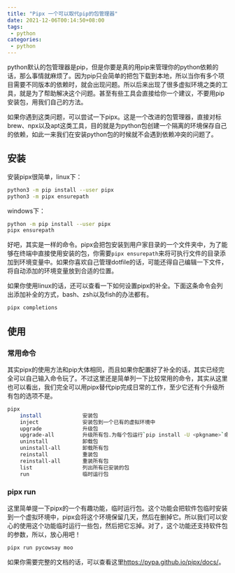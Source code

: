 ```yaml
---
title: "Pipx 一个可以取代pip的包管理器"
date: 2021-12-06T00:14:50+08:00
tags:
 - python
categories:
 - python
---
```


python默认的包管理器是pip，但是你要是真的用pip来管理你的python依赖的话，那么事情就麻烦了。因为pip只会简单的把包下载到本地，所以当你有多个项目需要不同版本的依赖时，就会出现问题。所以后来出现了很多虚拟环境之类的工具，就是为了帮助解决这个问题。甚至有些工具会直接给你一个建议，不要用pip安装包，用我们自己的方法。

如果你遇到这类问题，可以尝试一下pipx。这是一个改进的包管理器，直接对标brew、npx以及apt这类工具，目的就是为python包创建一个隔离的环境保存自己的依赖，如此一来我们在安装python包的时候就不会遇到依赖冲突的问题了。

## 安装

安装pipx很简单，linux下：

```sh
python3 -m pip install --user pipx
python3 -m pipx ensurepath
```

windows下：

```sh
python -m pip install --user pipx
pipx ensurepath
```

好吧，其实是一样的命令。pipx会把包安装到用户家目录的一个文件夹中，为了能够在终端中直接使用安装的包，你需要`pipx ensurepath`来将可执行文件的目录添加到环境变量中。如果你喜欢自己管理dotfile的话，可能还得自己编辑一下文件，将自动添加的环境变量放到合适的位置。

如果你使用linux的话，还可以查看一下如何设置pipx的补全。下面这条命令会列出添加补全的方式，bash、zsh以及fish的办法都有。

```sh
pipx completions
```

## 使用

### 常用命令

其实pipx的使用方法和pip大体相同，而且如果你配置好了补全的话，其实已经完全可以自己输入命令玩了。不过这里还是简单列一下比较常用的命令，其实从这里也可以看出，我们完全可以用pipx替代pip完成日常的工作，至少它还有个升级所有包的选项不是。

```sh
pipx
    install             安装包
    inject              安装包到一个已有的虚拟环境中
    upgrade             升级包
    upgrade-all         升级所有包.为每个包运行`pip install -U <pkgname>`命令
    uninstall           卸载包
    uninstall-all       卸载所有包
    reinstall           重装包
    reinstall-all       重装所有包
    list                列出所有已安装的包
    run                 临时运行包
```

### pipx run

这里简单提一下pipx的一个有趣功能，临时运行包。这个功能会把软件包临时安装到一个虚拟环境中，pipx会将这个环境保留几天，然后在删掉它。所以我们可以安心的使用这个功能临时运行一些包，然后把它忘掉。对了，这个功能还支持软件包的参数，所以，放心用吧！

```sh
pipx run pycowsay moo
```

如果你需要完整的文档的话，可以查看这里<https://pypa.github.io/pipx/docs/>。
